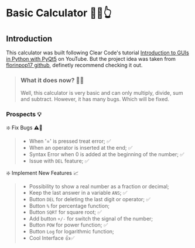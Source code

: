 # Basic Calculator 🧮🤓👆

## Introduction
This calculator was built following Clear Code's tutorial [Introduction to GUIs in Python with PyQt5](https://www.youtube.com/watch?v=8jrEVihl-E4) on YouTube. But the project idea was taken from [florinpop17 github](https://github.com/florinpop17/app-ideas/blob/master/Projects/1-Beginner/Calculator-App.md), definetly recommend checking it out.

> ### What it does now? 👨‍🔧
> Well, this calculator is very basic and can only multiply, divide, sum and subtract. However, it has many bugs. Which will be fixed.

### Prospects :bulb:	
❇️ Fix Bugs ⚠️:space_invader:
> - When '=' is pressed treat error; ✅
> - When an operator is inserted at the end; ✅
> - Syntax Error when 0 is added at the beginning of the number; ✅
> - Issue with ```DEL``` feature; ✅

❇️ Implement New Features 📈
> - Possibility to show a real number as a fraction or decimal;
> - Keep the last answer in a variable ```ANS```; ✅
> - Button ```DEL``` for deleting the last digit or operator; ✅
> - Button ```%``` for percentage function;
> - Button ```SQRT``` for square root; ✅
> - Add button ```+/-``` for switch the signal of the number;
> - Button ```POW``` for power function; ✅
> - Button  ```Log``` for logarithmic function;
> - Cool Interface 👍✅

